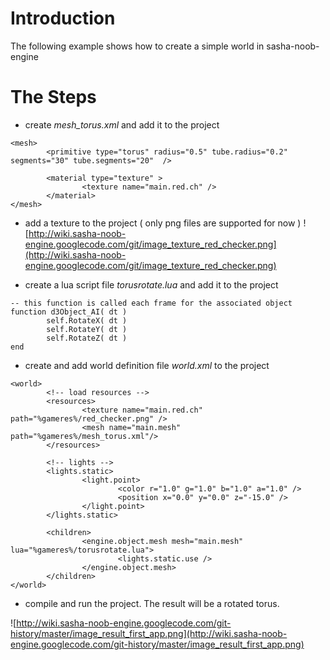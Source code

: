 # Introduction #

The following example shows how to create a simple world in sasha-noob-engine

# The Steps #


  * create _mesh\_torus.xml_ and add it to the project
```
<mesh>
        <primitive type="torus" radius="0.5" tube.radius="0.2" segments="30" tube.segments="20"  />
        
        <material type="texture" >
                <texture name="main.red.ch" />
        </material>
</mesh>
```

  * add a texture to the project ( only png files are supported for now )
![http://wiki.sasha-noob-engine.googlecode.com/git/image_texture_red_checker.png](http://wiki.sasha-noob-engine.googlecode.com/git/image_texture_red_checker.png)

  * create a lua script file _torusrotate.lua_ and add it to the project
```
-- this function is called each frame for the associated object
function d3Object_AI( dt )
        self.RotateX( dt )
        self.RotateY( dt )
        self.RotateZ( dt )
end
```

  * create and add world definition file _world.xml_ to the project
```
<world>
        <!-- load resources -->
        <resources>
                <texture name="main.red.ch" path="%gameres%/red_checker.png" />
                <mesh name="main.mesh" path="%gameres%/mesh_torus.xml"/>
        </resources>
        
        <!-- lights -->
        <lights.static>
                <light.point>
                        <color r="1.0" g="1.0" b="1.0" a="1.0" />
                        <position x="0.0" y="0.0" z="-15.0" />
                </light.point>
        </lights.static>
        
        <children>
                <engine.object.mesh mesh="main.mesh" lua="%gameres%/torusrotate.lua">
                        <lights.static.use />                   
                </engine.object.mesh>   
        </children>
</world>

```

  * compile and run the project. The result will be a rotated torus.

![http://wiki.sasha-noob-engine.googlecode.com/git-history/master/image_result_first_app.png](http://wiki.sasha-noob-engine.googlecode.com/git-history/master/image_result_first_app.png)